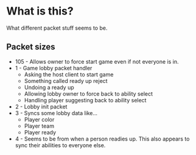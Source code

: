 # What is this?
What different packet stuff seems to be.


## Packet sizes
- 105 - Allows owner to force start game even if not everyone is in.
- 1 - Game lobby packet handler
  - Asking the host client to start game
  - Something called ready up reject
  - Undoing a ready up
  - Allowing lobby owner to force back to ability select
  - Handling player suggesting back to ability select
- 2 - Lobby init packet
- 3 - Syncs some lobby data like...
  - Player color
  - Player team
  - Player ready
- 4 - Seems to be from when a person readies up. This also appears to sync their abilities to everyone else.
